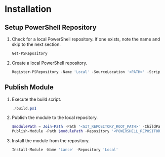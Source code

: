 # Installation

## Setup PowerShell Repository

1. Check for a local PowerShell repository. If one exists, note the name and skip to the next section.

   ```powershell
   Get-PSRepository
   ```

1. Create a local PowerShell repository.

   ```powershell
   Register-PSRepository -Name 'Local' -SourceLocation '<PATH>' -ScriptSourceLocation '<PATH>' -InstallationPolicy 'Trusted'
   ```

## Publish Module

1. Execute the build script.

   ```powershell
   ./build.ps1
   ```

1. Publish the module to the local repository.

   ```powershell
   $modulePath = Join-Path -Path '<GIT_REPOSITORY_ROOT_PATH>' -ChildPath 'artifacts' -AdditionalChildPath 'Lance'
   Publish-Module -Path $modulePath -Repository '<POWERSHELL_REPOSITORY_NAME>'
   ```

1. Install the module from the repository.

   ```powershell
   Install-Module -Name 'Lance' -Repository 'Local'
   ```
